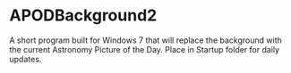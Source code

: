 APODBackground2
===============

A short program built for Windows 7 that will replace the background with the current Astronomy Picture of the Day. Place in Startup folder for daily updates.
